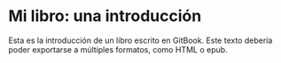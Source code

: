 # Mi libro: una introducción

Esta es la introducción de un libro escrito en GitBook. Este texto debería poder exportarse a múltiples formatos, como HTML o epub.

